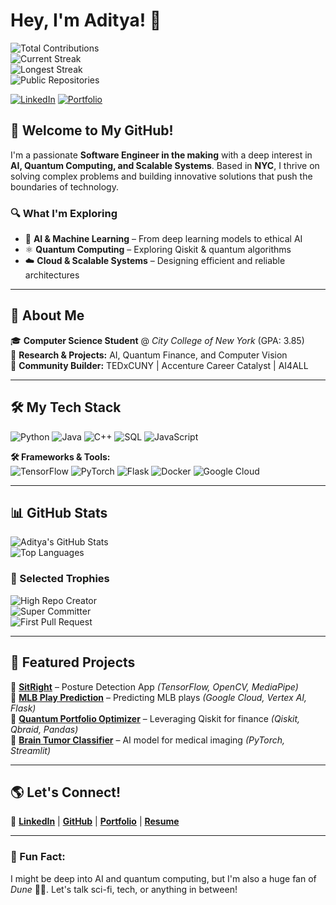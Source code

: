 # Hey, I'm Aditya! 👋



  ![Total Contributions](https://img.shields.io/badge/Contributions-1190%2B-blue?style=for-the-badge)  
  ![Current Streak](https://img.shields.io/badge/Current_Streak-7_days-orange?style=for-the-badge)  
  ![Longest Streak](https://img.shields.io/badge/Longest_Streak-13_days-red?style=for-the-badge)  
  ![Public Repositories](https://img.shields.io/badge/Public_Repos-18-green?style=for-the-badge)



  [![LinkedIn](https://img.shields.io/badge/LinkedIn-Connect-blue?style=for-the-badge&logo=linkedin&logoColor=white)](https://linkedin.com/in/aditya-jha777)
  [![Portfolio](https://img.shields.io/badge/Portfolio-Visit-green?style=for-the-badge&logo=google-chrome&logoColor=white)](https://aditya-jha.vercel.app/)

## 🚀 Welcome to My GitHub!
I'm a passionate **Software Engineer in the making** with a deep interest in **AI, Quantum Computing, and Scalable Systems**. Based in **NYC**, I thrive on solving complex problems and building innovative solutions that push the boundaries of technology. 

### 🔍 What I'm Exploring
- 🧠 **AI & Machine Learning** – From deep learning models to ethical AI
- ⚛ **Quantum Computing** – Exploring Qiskit & quantum algorithms
- ☁️ **Cloud & Scalable Systems** – Designing efficient and reliable architectures

---

## 🏫 About Me
🎓 **Computer Science Student** @ *City College of New York* (GPA: 3.85)  
🔬 **Research & Projects:** AI, Quantum Finance, and Computer Vision  
🎤 **Community Builder:** TEDxCUNY | Accenture Career Catalyst | AI4ALL  

---

## 🛠️ My Tech Stack
![Python](https://img.shields.io/badge/Python-3776AB?style=for-the-badge&logo=python&logoColor=white)
![Java](https://img.shields.io/badge/Java-ED8B00?style=for-the-badge&logo=java&logoColor=white)
![C++](https://img.shields.io/badge/C++-00599C?style=for-the-badge&logo=c%2B%2B&logoColor=white)
![SQL](https://img.shields.io/badge/SQL-4479A1?style=for-the-badge&logo=mysql&logoColor=white)
![JavaScript](https://img.shields.io/badge/JavaScript-F7DF1E?style=for-the-badge&logo=javascript&logoColor=black)

**🛠️ Frameworks & Tools:**  
![TensorFlow](https://img.shields.io/badge/TensorFlow-FF6F00?style=for-the-badge&logo=tensorflow&logoColor=white)
![PyTorch](https://img.shields.io/badge/PyTorch-EE4C2C?style=for-the-badge&logo=pytorch&logoColor=white)
![Flask](https://img.shields.io/badge/Flask-000000?style=for-the-badge&logo=flask&logoColor=white)
![Docker](https://img.shields.io/badge/Docker-2496ED?style=for-the-badge&logo=docker&logoColor=white)
![Google Cloud](https://img.shields.io/badge/Google%20Cloud-4285F4?style=for-the-badge&logo=google-cloud&logoColor=white)

---

## 📊 GitHub Stats
![Aditya's GitHub Stats](https://github-readme-stats.vercel.app/api?username=AJ576&show_icons=true&theme=radical)  
![Top Languages](https://github-readme-stats.vercel.app/api/top-langs/?username=AJ576&layout=compact&theme=radical)  



### 🏅 Selected Trophies
![High Repo Creator](https://img.shields.io/badge/High_Repo_Creator-21pt-brightgreen?style=for-the-badge)  
![Super Committer](https://img.shields.io/badge/Super_Committer-1.2kpt-gold?style=for-the-badge)  
![First Pull Request](https://img.shields.io/badge/First_Pull_Request-8pt-blue?style=for-the-badge)  

---

## 🔬 Featured Projects
📌 [**SitRight**](#) – Posture Detection App _(TensorFlow, OpenCV, MediaPipe)_  
📌 [**MLB Play Prediction**](#) – Predicting MLB plays _(Google Cloud, Vertex AI, Flask)_  
📌 [**Quantum Portfolio Optimizer**](#) – Leveraging Qiskit for finance _(Qiskit, Qbraid, Pandas)_  
📌 [**Brain Tumor Classifier**](#) – AI model for medical imaging _(PyTorch, Streamlit)_  

---

## 🌎 Let's Connect!
🔗 [**LinkedIn**](https://linkedin.com/in/aditya-jha777) | [**GitHub**](https://github.com/AJ576) | [**Portfolio**](#) | [**Resume**](#)

---

### 🧩 Fun Fact: 
I might be deep into AI and quantum computing, but I'm also a huge fan of *Dune* 🌌📖. Let's talk sci-fi, tech, or anything in between!

